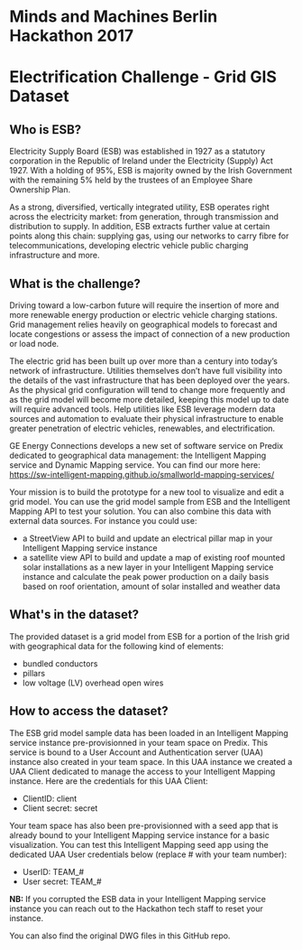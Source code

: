 # Minds and Machines Berlin Hackathon 2017
# Electrification Challenge - Grid GIS Dataset

## Who is ESB?

Electricity Supply Board (ESB) was established in 1927 as a statutory corporation in the Republic of Ireland under the Electricity (Supply) Act 1927. With a holding of 95%, ESB is majority owned by the Irish Government with the remaining 5% held by the trustees of an Employee Share Ownership Plan.  

As a strong, diversified, vertically integrated utility, ESB operates right across the electricity market: from generation, through transmission and distribution to supply. In addition, ESB extracts further value at certain points along this chain: supplying gas, using our networks to carry fibre for telecommunications, developing electric vehicle public charging infrastructure and more.


## What is the challenge?

Driving toward a low-carbon future will require the insertion of more and more renewable energy production or electric vehicle charging stations. Grid management relies heavily on geographical models to forecast and locate congestions or assess the impact of connection of a new production or load node.

The electric grid has been built up over more than a century into today’s network of infrastructure. Utilities themselves don’t have full visibility into the details of the vast infrastructure that has been deployed over the years. As the physical grid configuration will tend to change more frequently and as the grid model will become more detailed, keeping this model up to date will require advanced tools. Help utilities like ESB leverage modern data sources and automation to evaluate their physical infrastructure to enable greater penetration of electric vehicles, renewables, and electrification.

GE Energy Connections develops a new set of software service on Predix dedicated to geographical data management: the Intelligent Mapping service and Dynamic Mapping service. You can find our more here:
https://sw-intelligent-mapping.github.io/smallworld-mapping-services/

Your mission is to build the prototype for a new tool to visualize and edit a grid model. You can use the grid model sample from ESB and the Intelligent Mapping API to test your solution. You can also combine this data with external data sources.
For instance you could use:
- a StreetView API to build and update an electrical pillar map in your Intelligent Mapping service instance
- a satellite view API to build and update a map of existing roof mounted solar installations as a new layer in your Intelligent Mapping service instance and calculate the peak power production on a daily basis based on roof orientation, amount of solar installed and weather data


## What's in the dataset?

The provided dataset is a grid model from ESB for a portion of the Irish grid with geographical data for the following kind of elements:
- bundled conductors
- pillars
- low voltage (LV) overhead open wires


## How to access the dataset?

The ESB grid model sample data has been loaded in an Intelligent Mapping service instance pre-provisionned in your team space on Predix. This service is bound to a User Account and Authentication server (UAA) instance also created in your team space. In this UAA instance we created a UAA Client dedicated to manage the access to your Intelligent Mapping instance.
Here are the credentials for this UAA Client:
- ClientID: client
- Client secret: secret

Your team space has also been pre-provisionned with a seed app that is already bound to your Intelligent Mapping service instance for a basic visualization.
You can test this Intelligent Mapping seed app using the dedicated UAA User credentials below (replace # with your team number):
- UserID: TEAM_#
- User secret: TEAM_#

**NB:** If you corrupted the ESB data in your Intelligent Mapping service instance you can reach out to the Hackathon tech staff to reset your instance.

You can also find the original DWG files in this GitHub repo.
